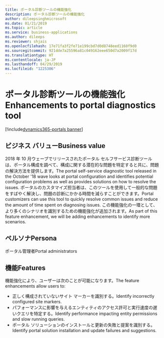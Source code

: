 ```yaml
---
title: ポータル診断ツールの機能強化
description: ポータル診断ツールの機能強化
author: dileepsinghmicrosoft
ms.date: 01/21/2019
ms.topic: article
ms.service: business-applications
ms.author: dileeps
ms.reviewer: shjais
ms.openlocfilehash: 17e71fa3f2fe71e199cbd7d0d8748eed1160f9d0
ms.sourcegitcommit: 921dde7a25596a81c049162eee650d7a2009f17d
ms.translationtype: HT
ms.contentlocale: ja-JP
ms.lasthandoff: 04/29/2019
ms.locfileid: "1225306"
---
```

# <a name="enhancements-to-portal-diagnostics-tool"></a><span data-ttu-id="f7b62-103">ポータル診断ツールの機能強化</span><span class="sxs-lookup"><span data-stu-id="f7b62-103">Enhancements to portal diagnostics tool</span></span> 
[!include[dynamics365-portals banner](../includes/dynamics365-portals.md)]


## <a name="business-value"></a><span data-ttu-id="f7b62-104">ビジネス バリュー</span><span class="sxs-lookup"><span data-stu-id="f7b62-104">Business value</span></span>

<span data-ttu-id="f7b62-105">2018 年 10 月ウェーブでリリースされたポータル セルフサービス診断ツールは、ポータル構成を調べて、構成に関する潜在的な問題を特定すると共に、問題の解決方法を提供します。</span><span class="sxs-lookup"><span data-stu-id="f7b62-105">The portal self-service diagnostic tool released in the October '18 wave looks at portal configuration and identifies potential configuration problems as well as provides solutions on how to resolve the issues.</span></span> <span data-ttu-id="f7b62-106">ポータルのカスタマイズ担当者は、このツールを使用して一般的な問題をすばやく解決し、問題の診断にかかる時間を減らすことができます。</span><span class="sxs-lookup"><span data-stu-id="f7b62-106">Portal customizers can use this tool to quickly resolve common issues and reduce the amount of time spent on diagnosing issues.</span></span> <span data-ttu-id="f7b62-107">この機能強化の一環として、より多くのシナリオを識別するための機能強化が追加されます。</span><span class="sxs-lookup"><span data-stu-id="f7b62-107">As part of this feature enhancement, we will be adding enhancements to identify more scenarios.</span></span>

## <a name="persona"></a><span data-ttu-id="f7b62-108">ペルソナ</span><span class="sxs-lookup"><span data-stu-id="f7b62-108">Persona</span></span> 

<span data-ttu-id="f7b62-109">ポータル管理者</span><span class="sxs-lookup"><span data-stu-id="f7b62-109">Portal administrators</span></span>

## <a name="features"></a><span data-ttu-id="f7b62-110">機能</span><span class="sxs-lookup"><span data-stu-id="f7b62-110">Features</span></span>

<span data-ttu-id="f7b62-111">機能強化により、ユーザーは次のことが可能になります。</span><span class="sxs-lookup"><span data-stu-id="f7b62-111">The feature enhancements allow users to:</span></span>

- <span data-ttu-id="f7b62-112">正しく構成されていないサイト マーカーを識別する。</span><span class="sxs-lookup"><span data-stu-id="f7b62-112">Identify incorrectly configured site markers.</span></span>
- <span data-ttu-id="f7b62-113">パフォーマンスに影響を与えるエンティティのアクセス許可と実行速度の遅いクエリを特定する。</span><span class="sxs-lookup"><span data-stu-id="f7b62-113">Identify performance impacting entity permissions and slow running queries.</span></span>
- <span data-ttu-id="f7b62-114">ポータル ソリューションのインストールと更新の失敗と提案を識別する。</span><span class="sxs-lookup"><span data-stu-id="f7b62-114">Identify portal solution installation and update failures and suggestions.</span></span>
